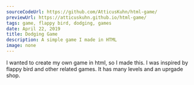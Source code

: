 ```yaml
---
sourceCodeUrl: https://github.com/AtticusKuhn/html-game/
previewUrl: https://atticuskuhn.github.io/html-game/
tags: game, flappy bird, dodging, games
date: April 22, 2019
title: Dodging Game
description: A simple game I made in HTML
image: none
---
```

I wanted to create my own game in html, so I made this. I was inspired by flappy
bird and other related games. It has many levels and an uprgade shop.